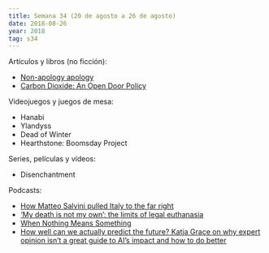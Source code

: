```yaml
---
title: Semana 34 (20 de agosto a 26 de agosto)
date: 2018-08-26
year: 2018
tag: s34
---
```


Artículos y libros (no ficción):

- [Non-apology apology](https://en.wikipedia.org/wiki/Non-apology_apology)
- [Carbon Dioxide: An Open Door Policy](http://slatestarcodex.com/2018/08/23/carbon-dioxide-an-open-door-policy/)

Videojuegos y juegos de mesa:

- Hanabi
- Ylandyss
- Dead of Winter
- Hearthstone: Boomsday Project

Series, películas y vídeos:

- Disenchantment

Podcasts:

- [How Matteo Salvini pulled Italy to the far right](https://www.theguardian.com/news/audio/2018/aug/20/how-matteo-salvini-pulled-italy-to-the-far-right-podcast)
- [‘My death is not my own’: the limits of legal euthanasia](https://www.theguardian.com/news/audio/2018/aug/17/my-death-is-not-my-own-the-limits-of-legal-euthanasia-podcast)
- [When Nothing Means Something](https://lingthusiasm.com/post/177070997956/lingthusiasm-episode-23-when-nothing-means)
- [How well can we actually predict the future? Katja Grace on why expert opinion isn’t a great guide to AI’s impact and how to do better](https://80000hours.org/podcast/episodes/katja-grace-forecasting-technology)
